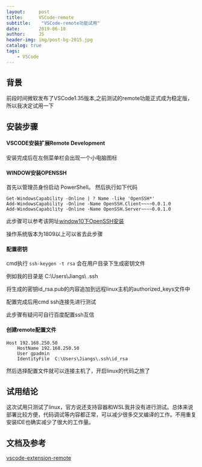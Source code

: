 ```yaml
---
layout:     post
title:      VSCode-remote
subtitle:    "VSCode-remote功能试用"
date:       2019-06-10
author:     JS
header-img: img/post-bg-2015.jpg
catalog: true
tags:
    - VSCode
---
```


## 背景

前段时间微软发布了VSCode1.35版本,之前测试的remote功能正式成为稳定版，所以我决定试用一下

## 安装步骤

#### VSCODE安装扩展Remote Development

安装完成后在左侧菜单栏会出现一个小电脑图标

####  WINDOW安装OPENSSH

首先以管理员身份启动 PowerShell。 然后执行如下代码

```
Get-WindowsCapability -Online | ? Name -like 'OpenSSH*'
Add-WindowsCapability -Online -Name OpenSSH.Client~~~~0.0.1.0
Add-WindowsCapability -Online -Name OpenSSH.Server~~~~0.0.1.0
```
此步骤可以参考该网址[window10下OpenSSH安装](https://docs.microsoft.com/zh-cn/windows-server/administration/openssh/openssh_install_firstuse)

操作系统版本为1809以上可以省去此步骤

#### 配置密钥

cmd执行 `ssh-keygen -t rsa` 会在用户目录下生成密钥文件

例如我的目录是 C:\Users\Jiangs\ .ssh

将生成的密钥id_rsa.pub的内容追加到远程linux主机的authorized_keys文件中

配置完成后用cmd ssh连接先进行测试

此步骤有疑问可自行百度配置ssh互信

#### 创建remote配置文件

```
Host 192.168.250.50
    HostName 192.168.250.50
    User gpadmin
    IdentityFile  C:\Users\Jiangs\.ssh\id_rsa
```

然后选择配置文件就可以连接主机了，开启linux的代码之旅了

## 试用结论

这次试用只测试了linux，官方说还支持容器和WSL我并没有进行测试。总体来说部署比较方便，代码调试等内容都正常，可以减少很多交叉编译的工作。不用重复安装IDE也确实减少了很大的工作量。

## 文档及参考

[vscode-extension-remote](https://marketplace.visualstudio.com/items?itemName=ms-vscode-remote.vscode-remote-extensionpack)

    
